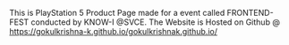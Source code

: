 This is PlayStation 5 Product Page made for a event called FRONTEND-FEST conducted by KNOW-I @SVCE.
The Website is Hosted on Github @ https://gokulkrishna-k.github.io/gokulkrishnak.github.io/
